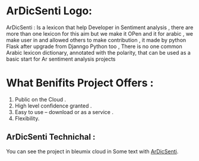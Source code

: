 # ArDicSenti Logo: 
ArDicSenti 
: Is a lexicon that help Developer in Sentiment analysis , there are more than one lexicon for this aim but we make it OPen and it for arabic , 
we make user in and allowed others to make contribution , it made by python Flask after upgrade from Djanngo Python too , There is no one common Arabic lexicon dictionary, annotated with the polarity, that can be used as a basic start for Ar sentiment analysis projects
# What Benifits Project Offers : 
1. Public on the Cloud .
2. High level confidence granted .
3. Easy to use – download or as a service .
4. Flexibility.
## ArDicSenti Technichal :
You can see the project in bleumix cloud in Some text with [ArDicSenti][1].

 
[1]: https://ardicsenti-flask.eu-gb.mybluemix.net/"Title"
